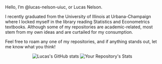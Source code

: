 Hello, I’m @lucas-nelson-uiuc, or Lucas Nelson.

I recently graduated from the University of Illinois at Urbana-Champaign where I locked myself in the library reading Statistics and Econometrics textbooks. Although some of my repositories are academic-related, most stem from my own ideas and are curtailed for my consumption.

Feel free to roam any one of my repositories, and if anything stands out, let me know what you think!

<div align="center">

  ![Lucas's GitHub stats](https://github-readme-stats.vercel.app/api?username=lucas-nelson-uiuc&show_icons=true&theme=github_dark)
  ![Your Repository's Stats](https://github-readme-stats.vercel.app/api/top-langs/?username=lucas-nelson-uiuc&theme=blue-green)
  
</div>
